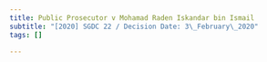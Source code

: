 ```yaml
---
title: Public Prosecutor v Mohamad Raden Iskandar bin Ismail
subtitle: "[2020] SGDC 22 / Decision Date: 3\_February\_2020"
tags: []

---
```

